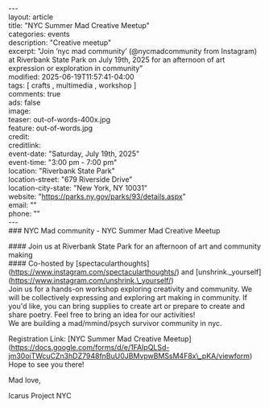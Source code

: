 \---  
layout: article  
title: "NYC Summer Mad Creative Meetup"  
categories: events  
description: "Creative meetup"  
excerpt: "Join ‘nyc mad community’ (@nycmadcommunity from Instagram) at Riverbank State Park on July 19th, 2025 for an afternoon of art expression or exploration in community"  
modified: 2025-06-19T11:57:41-04:00  
tags: \[ crafts , multimedia , workshop \]  
comments: true  
ads: false  
image:  
  teaser: out-of-words-400x.jpg  
  feature: out-of-words.jpg  
  credit:   
  creditlink:   
event-date: "Saturday, July 19th, 2025"  
event-time: "3:00 pm \- 7:00 pm"  
location: "Riverbank State Park"  
location-street: "679 Riverside Drive”  
location-city-state: "New York, NY 10031"  
website: "https://parks.ny.gov/parks/93/details.aspx"  
email: ""  
phone: ""  
\---  
\#\#\# NYC Mad community \- NYC Summer Mad Creative Meetup

\#\#\#\# Join us at Riverbank State Park for an afternoon of art and community making  
\#\#\#\# Co-hosted by \[spectacularthoughts\](https://www.instagram.com/spectacularthoughts/) and \[unshrink.\_yourself\](https://www.instagram.com/unshrink.\_yourself/)  
Join us for a hands-on workshop exploring creativity and community. We will be collectively expressing and exploring art making in community. If you'd like, you can bring supplies to create art or prepare to create and share poetry. Feel free to bring an idea for our activities\!  
We are building a mad/mmind/psych survivor community in nyc.

Registration Link: \[NYC Summer Mad Creative Meetup\](https://docs.google.com/forms/d/e/1FAIpQLSd-jm30oiTWcuCZn3hDZ7948fnBuU0JBMvpwBMSsM4F8x\_pKA/viewform)  
Hope to see you there\!

Mad love,

Icarus Project NYC  
